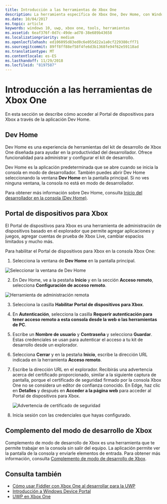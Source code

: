 ```yaml
---
title: Introducción a las herramientas de Xbox One
description: La herramienta específica de Xbox One, Dev Home, con Windows Device Portal.
ms.date: 10/04/2017
ms.topic: article
keywords: windows 10, uwp, xbox one, tools, herramientas
ms.assetid: 6eaf376f-0d7c-49de-ad78-38e689b43658
ms.localizationpriority: medium
ms.openlocfilehash: ed106095d83ed0c6e055d22a1a0cf229380cff71
ms.sourcegitcommit: 89ff8ff88ef58f4fe6d3b1368fe94f62e59118ad
ms.translationtype: MT
ms.contentlocale: es-ES
ms.lasthandoff: 11/29/2018
ms.locfileid: "8197587"
---
```

# <a name="introduction-to-xbox-one-tools"></a>Introducción a las herramientas de Xbox One

En esta sección se describe cómo acceder al Portal de dispositivos para Xbox a través de la aplicación Dev Home.

## <a name="dev-home"></a>Dev Home

Dev Home es una experiencia de herramientas del kit de desarrollo de Xbox One diseñada para ayudar en la productividad del desarrollador. Ofrece funcionalidad para administrar y configurar el kit de desarrollo.

Dev Home es la aplicación predeterminada que se abre cuando se inicia la consola en modo de desarrollador. También puedes abrir Dev Home seleccionando la ventana **Dev Home** en la pantalla principal. Si no ves ninguna ventana, la consola no está en modo de desarrollador.

Para obtener más información sobre Dev Home, consulta [Inicio del desarrollador en la consola (Dev Home)](dev-home.md).

## <a name="xbox-device-portal"></a>Portal de dispositivos para Xbox
El Portal de dispositivos para Xbox es una herramienta de administración de dispositivos basado en el explorador que permite agregar aplicaciones y juegos, agregar cuentas de prueba de Xbox Live, cambiar espacios limitados y mucho más.

Para habilitar el Portal de dispositivos para Xbox en la consola Xbox One:

1. Selecciona la ventana de **Dev Home** en la pantalla principal.

  ![Seleccionar la ventana de Dev Home](images/introduction-to-xbox-one-tools-1.png)

2. En Dev Home, ve a la pestaña **Inicio** y en la sección **Acceso remoto**, selecciona **Configuración de acceso remoto**.

  ![Herramienta de administración remota](images/introduction-to-xbox-one-tools-2.png)

3. Selecciona la casilla **Habilitar Portal de dispositivos para Xbox**.

4. En **Autenticación**, selecciona la casilla **Requerir autenticación para tener acceso remoto a esta consola desde la web o las herramientas de PC**.

5. Escribe un **Nombre de usuario** y __Contraseña__ y selecciona **Guardar**. Estas credenciales se usan para autenticar el acceso a tu kit de desarrollo desde un explorador.

6. Selecciona **Cerrar** y en la pestaña **Inicio**, escribe la dirección URL indicada en la herramienta **Acceso remoto**.

7. Escribe la dirección URL en el explorador. Recibirás una advertencia acerca del certificado proporcionado, similar a la siguiente captura de pantalla, porque el certificado de seguridad firmado por la consola Xbox One no se considera un editor de confianza conocido. En Edge, haz clic en **Detalles** y después en **Acceder a la página web** para acceder al Portal de dispositivos para Xbox.

    ![Advertencia de certificado de seguridad](images/introduction-to-xbox-one-tools-3.png)

8. Inicia sesión con las credenciales que hayas configurado.

## <a name="xbox-dev-mode-companion"></a>Complemento del modo de desarrollo de Xbox
Complemento de modo de desarrollo de Xbox es una herramienta que te permite trabajar en la consola sin salir del equipo. La aplicación permite ver la pantalla de la consola y enviarle elementos de entrada. Para obtener más información, consulta [Complemento de modo de desarrollo de Xbox](xbox-dev-mode-companion.md).

## <a name="see-also"></a>Consulta también
- [Cómo usar Fiddler con Xbox One al desarrollar para la UWP](uwp-fiddler.md)
- [Introducción a Windows Device Portal](../debug-test-perf/device-portal.md)
- [UWP en Xbox One](index.md)